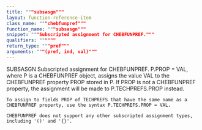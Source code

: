```yaml
---
title: """subsasgn"""
layout: function-reference-item
class_name: """chebfunpref"""
function_name: """subsasgn"""
snippet: """Subscripted assignment for CHEBFUNPREF."""
qualifiers: """"""
return_type: """pref"""
arguments: """(pref, ind, val)"""
---
```


 SUBSASGN   Subscripted assignment for CHEBFUNPREF.
    P.PROP = VAL, where P is a CHEBFUNPREF object, assigns the value
    VAL to the CHEBFUNPREF property PROP stored in P.  If PROP is not a
    CHEBFUNPREF property, the assignment will be made to
    P.TECHPREFS.PROP instead.
 
    To assign to fields PROP of TECHPREFS that have the same name as a
    CHEBFUNPREF property, use the syntax P.TECHPREFS.PROP = VAL.
 
    CHEBFUNPREF does not support any other subscripted assignment types,
    including '()' and '{}'.
